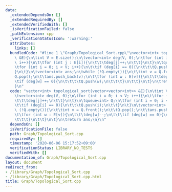 ```yaml
---
data:
  _extendedDependsOn: []
  _extendedRequiredBy: []
  _extendedVerifiedWith: []
  _isVerificationFailed: false
  _pathExtension: cpp
  _verificationStatusIcon: ':warning:'
  attributes:
    links: []
  bundledCode: "#line 1 \"Graph/Topological_Sort.cpp\"\nvector<int> topological_sort(vector<vector<int>>\
    \ &E){\n\tint V = E.size();\n\tvector<int> deg(V, 0);\n\tfor (int i = 0; i < V;\
    \ i++){\n\t\tfor (int j : E[i]){\n\t\t\tdeg[j]++;\n\t\t}\n\t}\n\tqueue<int> Q;\n\
    \tfor (int i = 0; i < V; i++){\n\t\tif (deg[i] == 0){\n\t\t\tQ.push(i);\n\t\t\
    }\n\t}\n\tvector<int> ans;\n\twhile (!Q.empty()){\n\t\tint v = Q.front();\n\t\t\
    Q.pop();\n\t\tans.push_back(v);\n\t\tfor (int w : E[v]){\n\t\t\tdeg[w]--;\n\t\t\
    \tif (deg[w] == 0){\n\t\t\t\tQ.push(w);\n\t\t\t}\n\t\t}\n\t}\n\treturn ans;\n\
    }\n"
  code: "vector<int> topological_sort(vector<vector<int>> &E){\n\tint V = E.size();\n\
    \tvector<int> deg(V, 0);\n\tfor (int i = 0; i < V; i++){\n\t\tfor (int j : E[i]){\n\
    \t\t\tdeg[j]++;\n\t\t}\n\t}\n\tqueue<int> Q;\n\tfor (int i = 0; i < V; i++){\n\
    \t\tif (deg[i] == 0){\n\t\t\tQ.push(i);\n\t\t}\n\t}\n\tvector<int> ans;\n\twhile\
    \ (!Q.empty()){\n\t\tint v = Q.front();\n\t\tQ.pop();\n\t\tans.push_back(v);\n\
    \t\tfor (int w : E[v]){\n\t\t\tdeg[w]--;\n\t\t\tif (deg[w] == 0){\n\t\t\t\tQ.push(w);\n\
    \t\t\t}\n\t\t}\n\t}\n\treturn ans;\n}\n"
  dependsOn: []
  isVerificationFile: false
  path: Graph/Topological_Sort.cpp
  requiredBy: []
  timestamp: '2020-06-06 15:17:52+09:00'
  verificationStatus: LIBRARY_NO_TESTS
  verifiedWith: []
documentation_of: Graph/Topological_Sort.cpp
layout: document
redirect_from:
- /library/Graph/Topological_Sort.cpp
- /library/Graph/Topological_Sort.cpp.html
title: Graph/Topological_Sort.cpp
---
```


